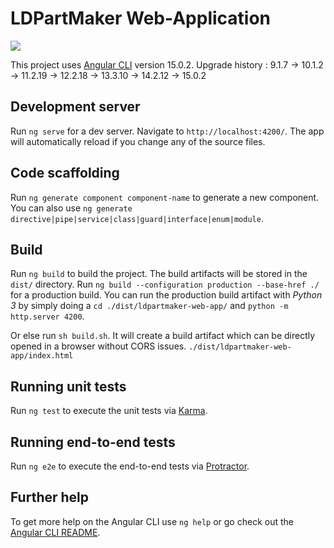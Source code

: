 # LDPartMaker Web-Application

![](https://github.com/nilsschmidt1337/ldpartmaker-web-app/workflows/Node.js%20CI/badge.svg?branch=master)

This project uses [Angular CLI](https://github.com/angular/angular-cli) version 15.0.2. 
Upgrade history : 9.1.7 -> 10.1.2 -> 11.2.19 -> 12.2.18 -> 13.3.10 -> 14.2.12 -> 15.0.2

## Development server

Run `ng serve` for a dev server. Navigate to `http://localhost:4200/`. The app will automatically reload if you change any of the source files.

## Code scaffolding

Run `ng generate component component-name` to generate a new component. You can also use `ng generate directive|pipe|service|class|guard|interface|enum|module`.

## Build

Run `ng build` to build the project. The build artifacts will be stored in the `dist/` directory.
Run `ng build --configuration production --base-href ./` for a production build.
You can run the production build artifact with *Python 3* by simply doing a `cd ./dist/ldpartmaker-web-app/` and `python -m http.server 4200`.

Or else run `sh build.sh`. It will create a build artifact which can be directly opened in a browser without CORS issues.
`./dist/ldpartmaker-web-app/index.html`

## Running unit tests

Run `ng test` to execute the unit tests via [Karma](https://karma-runner.github.io).

## Running end-to-end tests

Run `ng e2e` to execute the end-to-end tests via [Protractor](http://www.protractortest.org/).

## Further help

To get more help on the Angular CLI use `ng help` or go check out the [Angular CLI README](https://github.com/angular/angular-cli/blob/master/README.md).
